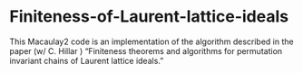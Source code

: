 Finiteness-of-Laurent-lattice-ideals
====================================

This Macaulay2 code is an implementation of the algorithm described in the paper (w/ C. Hillar ) “Finiteness theorems and algorithms for permutation invariant chains of Laurent lattice ideals.” 
